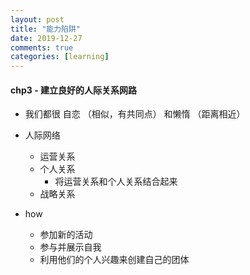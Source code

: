 ```yaml
---
layout: post
title: "能力陷阱"
date: 2019-12-27 
comments: true
categories: [learning]
---
```


#### chp3 - 建立良好的人际关系网路  

* 我们都很 自恋 （相似，有共同点） 和懒惰 （距离相近）  

* 人际网络  
  - 运营关系  
  - 个人关系  
    + 将运营关系和个人关系结合起来  
  - 战略关系  

* how  
  - 参加新的活动  
  - 参与并展示自我  
  - 利用他们的个人兴趣来创建自己的团体  
    